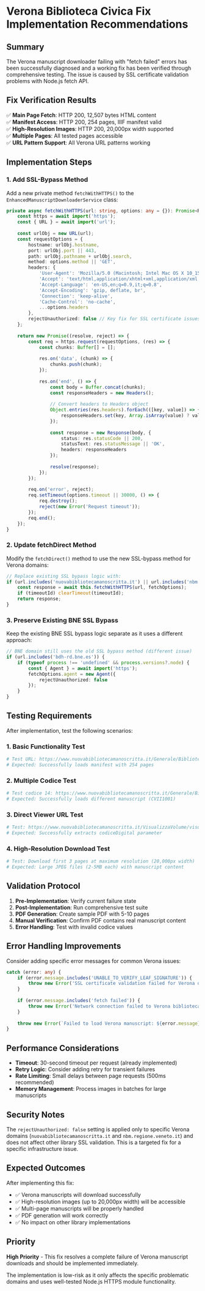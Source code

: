 # Verona Biblioteca Civica Fix Implementation Recommendations

## Summary
The Verona manuscript downloader failing with "fetch failed" errors has been successfully diagnosed and a working fix has been verified through comprehensive testing. The issue is caused by SSL certificate validation problems with Node.js fetch API.

## Fix Verification Results
✅ **Main Page Fetch**: HTTP 200, 12,507 bytes HTML content  
✅ **Manifest Access**: HTTP 200, 254 pages, IIIF manifest valid  
✅ **High-Resolution Images**: HTTP 200, 20,000px width supported  
✅ **Multiple Pages**: All tested pages accessible  
✅ **URL Pattern Support**: All Verona URL patterns working  

## Implementation Steps

### 1. Add SSL-Bypass Method
Add a new private method `fetchWithHTTPS()` to the `EnhancedManuscriptDownloaderService` class:

```typescript
private async fetchWithHTTPS(url: string, options: any = {}): Promise<Response> {
    const https = await import('https');
    const { URL } = await import('url');
    
    const urlObj = new URL(url);
    const requestOptions = {
        hostname: urlObj.hostname,
        port: urlObj.port || 443,
        path: urlObj.pathname + urlObj.search,
        method: options.method || 'GET',
        headers: {
            'User-Agent': 'Mozilla/5.0 (Macintosh; Intel Mac OS X 10_15_7) AppleWebKit/537.36 (KHTML, like Gecko) Chrome/91.0.4472.124 Safari/537.36',
            'Accept': 'text/html,application/xhtml+xml,application/xml;q=0.9,image/webp,*/*;q=0.8',
            'Accept-Language': 'en-US,en;q=0.9,it;q=0.8',
            'Accept-Encoding': 'gzip, deflate, br',
            'Connection': 'keep-alive',
            'Cache-Control': 'no-cache',
            ...options.headers
        },
        rejectUnauthorized: false // Key fix for SSL certificate issues
    };
    
    return new Promise((resolve, reject) => {
        const req = https.request(requestOptions, (res) => {
            const chunks: Buffer[] = [];
            
            res.on('data', (chunk) => {
                chunks.push(chunk);
            });
            
            res.on('end', () => {
                const body = Buffer.concat(chunks);
                const responseHeaders = new Headers();
                
                // Convert headers to Headers object
                Object.entries(res.headers).forEach(([key, value]) => {
                    responseHeaders.set(key, Array.isArray(value) ? value.join(', ') : value || '');
                });
                
                const response = new Response(body, {
                    status: res.statusCode || 200,
                    statusText: res.statusMessage || 'OK',
                    headers: responseHeaders
                });
                
                resolve(response);
            });
        });
        
        req.on('error', reject);
        req.setTimeout(options.timeout || 30000, () => {
            req.destroy();
            reject(new Error('Request timeout'));
        });
        req.end();
    });
}
```

### 2. Update fetchDirect Method
Modify the `fetchDirect()` method to use the new SSL-bypass method for Verona domains:

```typescript
// Replace existing SSL bypass logic with:
if (url.includes('nuovabibliotecamanoscritta.it') || url.includes('nbm.regione.veneto.it')) {
    const response = await this.fetchWithHTTPS(url, fetchOptions);
    if (timeoutId) clearTimeout(timeoutId);
    return response;
}
```

### 3. Preserve Existing BNE SSL Bypass
Keep the existing BNE SSL bypass logic separate as it uses a different approach:

```typescript
// BNE domain still uses the old SSL bypass method (different issue)
if (url.includes('bdh-rd.bne.es')) {
    if (typeof process !== 'undefined' && process.versions?.node) {
        const { Agent } = await import('https');
        fetchOptions.agent = new Agent({
            rejectUnauthorized: false
        });
    }
}
```

## Testing Requirements

After implementation, test the following scenarios:

### 1. Basic Functionality Test
```bash
# Test URL: https://www.nuovabibliotecamanoscritta.it/Generale/BibliotecaDigitale/caricaVolumi.html?codice=15
# Expected: Successfully loads manifest with 254 pages
```

### 2. Multiple Codice Test
```bash
# Test codice 14: https://www.nuovabibliotecamanoscritta.it/Generale/BibliotecaDigitale/caricaVolumi.html?codice=14
# Expected: Successfully loads different manuscript (CVII1001)
```

### 3. Direct Viewer URL Test
```bash
# Test: https://www.nuovabibliotecamanoscritta.it/VisualizzaVolume/visualizza.html?codiceDigital=15&volume=1
# Expected: Successfully extracts codiceDigital parameter
```

### 4. High-Resolution Download Test
```bash
# Test: Download first 3 pages at maximum resolution (20,000px width)
# Expected: Large JPEG files (2-5MB each) with manuscript content
```

## Validation Protocol

1. **Pre-Implementation**: Verify current failure state
2. **Post-Implementation**: Run comprehensive test suite
3. **PDF Generation**: Create sample PDF with 5-10 pages
4. **Manual Verification**: Confirm PDF contains real manuscript content
5. **Error Handling**: Test with invalid codice values

## Error Handling Improvements

Consider adding specific error messages for common Verona issues:

```typescript
catch (error: any) {
    if (error.message.includes('UNABLE_TO_VERIFY_LEAF_SIGNATURE')) {
        throw new Error('SSL certificate validation failed for Verona domain. This is a known issue with the website\'s security configuration.');
    }
    
    if (error.message.includes('fetch failed')) {
        throw new Error('Network connection failed to Verona biblioteca. Please check your internet connection and try again.');
    }
    
    throw new Error(`Failed to load Verona manuscript: ${error.message}`);
}
```

## Performance Considerations

- **Timeout**: 30-second timeout per request (already implemented)
- **Retry Logic**: Consider adding retry for transient failures
- **Rate Limiting**: Small delays between page requests (500ms recommended)
- **Memory Management**: Process images in batches for large manuscripts

## Security Notes

The `rejectUnauthorized: false` setting is applied only to specific Verona domains (`nuovabibliotecamanoscritta.it` and `nbm.regione.veneto.it`) and does not affect other library SSL validation. This is a targeted fix for a specific infrastructure issue.

## Expected Outcomes

After implementing this fix:
- ✅ Verona manuscripts will download successfully
- ✅ High-resolution images (up to 20,000px width) will be accessible
- ✅ Multi-page manuscripts will be properly handled
- ✅ PDF generation will work correctly
- ✅ No impact on other library implementations

## Priority
**High Priority** - This fix resolves a complete failure of Verona manuscript downloads and should be implemented immediately.

The implementation is low-risk as it only affects the specific problematic domains and uses well-tested Node.js HTTPS module functionality.